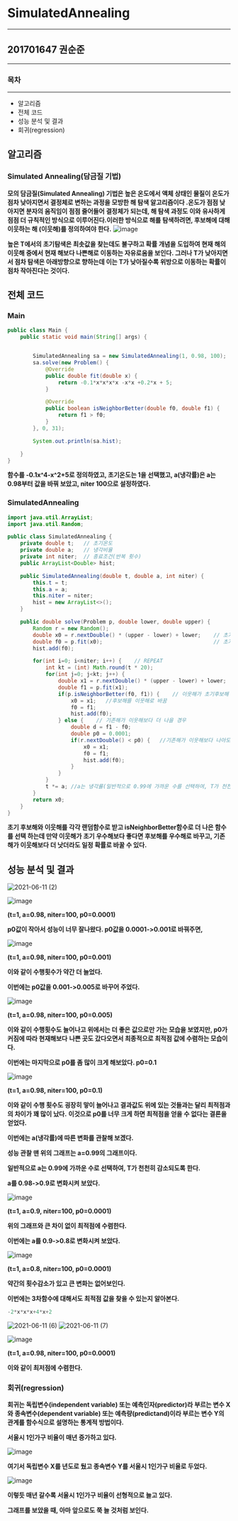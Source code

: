# SimulatedAnnealing

------

## 																				201701647 권순준

------

### 목차

------

- 알고리즘
- 전체 코드
- 성능 분석 및 결과
- 회귀(regression)

## 알고리즘

### Simulated Annealing(담금질 기법)

**모의 담금질(Simulated Annealing) 기법은 높은 온도에서 액체 상태인 물질이 온도가 점차 낮아지면서 결정체로 변하는 과정을 모방한 해 탐색 알고리즘이다 .온도가 점점 낮아지면 분자의 움직임이 점점 줄어들어 결정체가 되는데, 해 탐색 과정도 이와 유사하게 점점 더 규칙적인 방식으로 이루어진다.이러한 방식으로 해를 탐색하려면, 후보해에 대해 이웃하는 해 (이웃해)를 정의하여야 한다.**
![image](https://user-images.githubusercontent.com/80511046/121675121-f025c880-caed-11eb-951e-dbe9700931bc.png)

**높은 T에서의 초기탐색은 최솟값을 찾는데도 불구하고 확률 개념을 도입하여 현재 해의  이웃해 중에서 현재 해보다 나쁜해로 이동하는 자유로움을 보인다. 그러나 T가 낮아지면서 점차 탐색은 아래방향으로 향하는데 이는 T가 낮아질수록 위방으로 이동하는 확률이 점차 작아진다는 것이다.**


## 전체 코드

### Main

```java
public class Main {
    public static void main(String[] args) {


        SimulatedAnnealing sa = new SimulatedAnnealing(1, 0.98, 100); 
        sa.solve(new Problem() {
            @Override
            public double fit(double x) {
                return -0.1*x*x*x*x -x*x +0.2*x + 5;
            }

            @Override
            public boolean isNeighborBetter(double f0, double f1) {
                return f1 > f0;
            }
        }, 0, 31);

        System.out.println(sa.hist);

    }
}
```

**함수를 -0.1x^4-x^2+5로 정의하였고, 초기온도는 1을 선택했고, a(냉각률)은 a는 0.98부터 값을 바꿔 보았고, niter 100으로 설정하였다.**



### SimulatedAnnealing

```java
import java.util.ArrayList;
import java.util.Random;

public class SimulatedAnnealing {
    private double t;   // 초기온도
    private double a;   // 냉각비율
    private int niter;  // 종료조건(반복 횟수)
    public ArrayList<Double> hist;

    public SimulatedAnnealing(double t, double a, int niter) {
        this.t = t;
        this.a = a;
        this.niter = niter;
        hist = new ArrayList<>();
    }

    public double solve(Problem p, double lower, double upper) {
        Random r = new Random();
        double x0 = r.nextDouble() * (upper - lower) + lower;    // 초기후보해
        double f0 = p.fit(x0);                                   // 초기후보해의 적합도
        hist.add(f0);

        for(int i=0; i<niter; i++) {    // REPEAT
            int kt = (int) Math.round(t * 20);
            for(int j=0; j<kt; j++) {
                double x1 = r.nextDouble() * (upper - lower) + lower;    // 이웃해 (lower~upper)
                double f1 = p.fit(x1);
                if(p.isNeighborBetter(f0, f1)) {    // 이웃해가 초기후보해 보다 나을경우
                    x0 = x1;   //후보해를 이웃해로 바꿈
                    f0 = f1;
                    hist.add(f0);
                } else {    // 기존해가 이웃해보다 더 나을 경우
                    double d = f1 - f0;
                    double p0 = 0.0001;
                    if(r.nextDouble() < p0) {   //기존해가 이웃해보다 나아도 일정 확률(p0)로 바꿈
                        x0 = x1;
                        f0 = f1;
                        hist.add(f0);
                    }
                }
            }
            t *= a; //a는 냉각률(일반적으로 0.99에 가까운 수를 선택하여, T가 천천히 감소되도록 조절한다.)
        }
        return x0;
    }
}
```
**초기 후보해와 이웃해를 각각 랜덤함수로 받고 isNeighborBetter함수로  더 나은 함수를 선택 하는데 만약 이웃해가 초기 우수해보다 좋다면 후보해를 우수해로 바꾸고, 기존해가 이웃해보다 더 낫더라도 일정 확률로 바꿀 수 있다.**


## 성능 분석 및 결과

![2021-06-11 (2)](https://user-images.githubusercontent.com/80511046/121675209-121f4b00-caee-11eb-92c9-c07e1ea01a8b.png)

![image](https://user-images.githubusercontent.com/80511046/121675518-76420f00-caee-11eb-9985-ade2ee14a2b6.png)

**(t=1, a=0.98, niter=100, p0=0.0001)**

**p0값이 작아서 성능이 너무 잘나왔다. p0값을 0.0001->0.001로 바꿔주면,**

![image](https://user-images.githubusercontent.com/80511046/121675996-126c1600-caef-11eb-9412-b5db2e5a850d.png)

**(t=1, a=0.98, niter=100, p0=0.001)**

**이와 같이 수행횟수가 약간 더 늘었다.**

**이번에는 p0값을 0.001->0.005로 바꾸어 주었다.**

![image](https://user-images.githubusercontent.com/80511046/121676715-eac97d80-caef-11eb-9094-3c3438a7e33b.png)


**(t=1, a=0.98, niter=100, p0=0.005)**

**이와 같이 수행횟수도 늘어나고 위에서는 더 좋은 값으로만 가는 모습을 보였지만, p0가 커짐에 따라 현재해보다** **나쁜 곳도 갔다오면서 최종적으로 최적점 값에 수렴하는 모습이다.**


**이번에는 마지막으로 p0를 좀 많이 크게 해보았다. p0=0.1**

![image](https://user-images.githubusercontent.com/80511046/121677026-4eec4180-caf0-11eb-9e30-515d2c7c85f9.png)

**(t=1, a=0.98, niter=100, p0=0.1)**

**이와 같이 수행 횟수도 굉장히 맣이 늘어나고 결과값도 위에 있는 것들과는 달리 최적점과의 차이가 꽤 많이 났다.** **이것으로 p0를 너무 크게 하면 최적점을 얻을 수 없다는 결론을 얻었다.**



**이번에는 a(냉각률)에 따른 변화를 관찰해 보겠다.**

**성능 관찰 맨 위의 그래프는 a=0.99의 그래프이다.**

**일반적으로 a는 0.99에 가까운 수로 선택하여, T가 천천히 감소되도록 한다.** 

**a를 0.98->0.9로 변화시켜 보았다.**

![image](https://user-images.githubusercontent.com/80511046/121677356-b7d3b980-caf0-11eb-9807-f45981438de8.png)

**(t=1, a=0.9, niter=100, p0=0.0001)**

**위의 그래프와 큰 차이 없이 최적점에 수렴한다.**

**이번에는 a를 0.9->0.8로 변화시켜 보았다.**

![image](https://user-images.githubusercontent.com/80511046/121677616-1305ac00-caf1-11eb-9fae-95a0504a9913.png)

**(t=1, a=0.8, niter=100, p0=0.0001)**

**약간의 횟수감소가 있고 큰 변화는 없어보인다.**



**이번에는 3차함수에 대해서도 최적점 값을 찾을 수 있는지 알아본다.**

```java
-2*x*x*x+4*x+2
```

![2021-06-11 (6)](https://user-images.githubusercontent.com/80511046/121678403-18afc180-caf2-11eb-952d-cdf7853b2a6b.png)
![2021-06-11 (7)](https://user-images.githubusercontent.com/80511046/121678435-25ccb080-caf2-11eb-8a80-37975550279f.png)

![image](https://user-images.githubusercontent.com/80511046/121678125-c40c4680-caf1-11eb-9aa4-02bef6452c10.png)

**(t=1, a=0.98, niter=100, p0=0.0001)**

**이와 같이 최저점에 수렴한다.**

### 회귀(regression)

**회귀는 독립변수(independent variable) 또는 예측인자(predictor)라 부르는 변수 X와 종속변수(dependent variable) 또는 예측량(predictand)이라 부르는 변수 Y의 관계를 함수식으로 설명하는 통계적 방법이다.**

**서울시 1인가구 비율이 매년 증가하고 있다.**

![image](https://user-images.githubusercontent.com/80511046/121678548-46950600-caf2-11eb-8c31-1b39ecbc594e.png)

**여기서 독립변수 X를 년도로 뒀고 종속변수 Y를 서울시 1인가구 비율로 두었다.**

![image](https://user-images.githubusercontent.com/80511046/121678606-557bb880-caf2-11eb-8bb7-e3ed68754d63.png)



**이렇듯 매년 갈수록 서울시 1인가구 비율이 선형적으로 늘고 있다.** 

**그래프를 보았을 때, 아마 앞으로도 쭉 늘 것처럼 보인다.**
